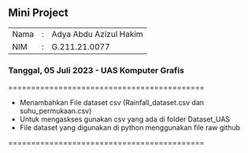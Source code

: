 ## Mini Project
<table>
  <tr>
    <td>Nama</td>
    <td>:</td>
    <td>Adya Abdu Azizul Hakim</td>
  </tr>
  <tr>
    <td>NIM</td>
    <td>:</td>
    <td>G.211.21.0077</td>
  </tr>
</table>

### Tanggal, 05 Juli 2023 - UAS Komputer Grafis
===========================================
- Menambahkan File dataset csv (Rainfall_dataset.csv dan suhu_permukaan.csv)
- Untuk mengaskses gunakan csv yang ada di folder Dataset_UAS 
- File dataset yang digunakan di python menggunakan file raw github

===========================================

